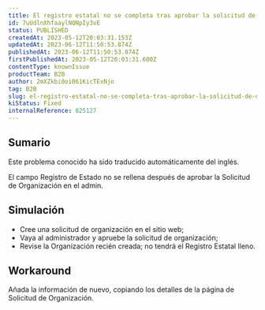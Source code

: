 ```yaml
---
title: El registro estatal no se completa tras aprobar la solicitud de organización
id: 7uUdlnXhfaaylNQNpIy3vE
status: PUBLISHED
createdAt: 2023-05-12T20:03:31.153Z
updatedAt: 2023-06-12T11:50:53.874Z
publishedAt: 2023-06-12T11:50:53.874Z
firstPublishedAt: 2023-05-12T20:03:31.600Z
contentType: knownIssue
productTeam: B2B
author: 2mXZkbi0oi061KicTExNjo
tag: B2B
slug: el-registro-estatal-no-se-completa-tras-aprobar-la-solicitud-de-organizacion
kiStatus: Fixed
internalReference: 825127
---
```


## Sumario

<div class="alert alert-info">
  <p>Este problema conocido ha sido traducido automáticamente del inglés.</p>
</div>


El campo Registro de Estado no se rellena después de aprobar la Solicitud de Organización en el admin.


##

## Simulación



- Cree una solicitud de organización en el sitio web;
- Vaya al administrador y apruebe la solicitud de organización;
- Revise la Organización recién creada; no tendrá el Registro Estatal lleno.



## Workaround


Añada la información de nuevo, copiando los detalles de la página de Solicitud de Organización.




